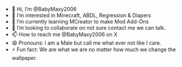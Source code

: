 - 👋 Hi, I’m @BabyMaxy2006
- 👀 I’m interested in Minecraft, ABDL, Regression & Diapers
- 🌱 I’m currently learning MCreator to make Mod Add-Ons
- 💞️ I’m looking to collaborate on not sure contact me we can talk.
- 📫 How to reach me @BabyMaxy2006 on X
- 😄 Pronouns: I am a Male but call me what ever not like I care.
- ⚡ Fun fact: We are what we are no matter how much we change the wallpaper.

<!---
BabyMaxy2006/BabyMaxy2006 is a ✨ special ✨ repository because its `README.md` (this file) appears on your GitHub profile.
You can click the Preview link to take a look at your changes.
--->
